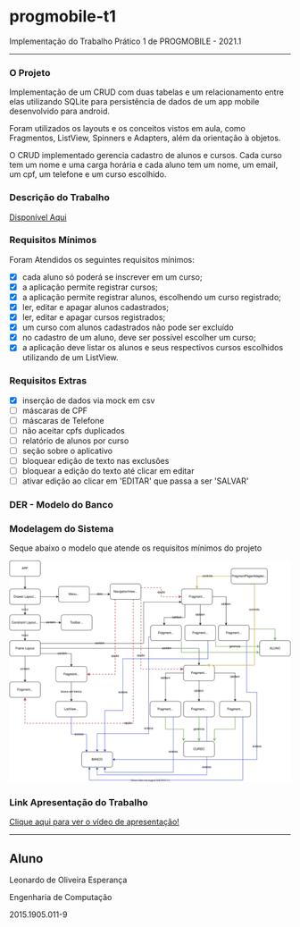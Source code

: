 # progmobile-t1
Implementação do Trabalho Prático 1 de PROGMOBILE - 2021.1

__________________________________________________________________

### O Projeto

Implementação de um CRUD com duas tabelas e um relacionamento entre elas utilizando SQLite para persistência de dados de um app mobile desenvolvido para android.

Foram utilizados os layouts e os conceitos vistos em aula, como Fragmentos, ListView, Spinners e Adapters, além da orientação à objetos.

O CRUD implementado gerencia cadastro de alunos e cursos. Cada curso tem um nome e uma carga horária e cada aluno tem um nome, um email, um cpf, um telefone e um curso escolhido.


### Descrição do Trabalho

[Disponível Aqui](https://github.com/esperancaleonardo/progmobile-t1/blob/main/assets/desc.pdf)

### Requisitos Mínimos

Foram Atendidos os seguintes requisitos mínimos:
- [X] cada aluno só poderá se inscrever em um curso;
- [x] a aplicação permite registrar cursos;
- [x] a aplicação permite registrar alunos, escolhendo um curso registrado;
- [x] ler, editar e apagar alunos cadastrados;
- [x] ler, editar e apagar cursos registrados;
- [x] um curso com alunos cadastrados não pode ser excluído
- [x] no cadastro de um aluno, deve ser possível escolher um curso;
- [x] a aplicação deve listar os alunos e seus respectivos cursos escolhidos utilizando de um ListView.

### Requisitos Extras

- [x] inserção de dados via mock em csv
- [ ] máscaras de CPF
- [ ] máscaras de Telefone
- [ ] não aceitar cpfs duplicados
- [ ] relatório de alunos por curso
- [ ] seção sobre o aplicativo
- [ ] bloquear edição de texto nas exclusões
- [ ] bloquear a edição do texto até clicar em editar
- [ ] ativar edição ao clicar em 'EDITAR' que passa a ser 'SALVAR'

### DER - Modelo do Banco

### Modelagem do Sistema

Seque abaixo o modelo que atende os requisitos mínimos do projeto

![alt text](https://github.com/esperancaleonardo/progmobile-t1/blob/main/assets/a.svg)

### Link Apresentação do Trabalho

[Clique aqui para ver o vídeo de apresentação!](http://www.youtube.com)

-------------------------------------------------
## Aluno

Leonardo de Oliveira Esperança

Engenharia de Computação

2015.1905.011-9

